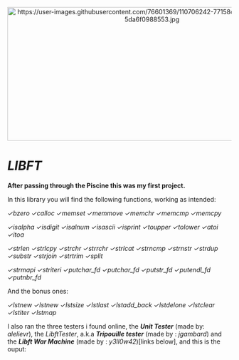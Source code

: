 <div align="center"><br>
  <img src="https://user-images.githubusercontent.com/76601369/110706242-77158d00-81ef-11eb-8085-5da6f0988553.jpg" alt="https://user-images.githubusercontent.com/76601369/110706242-77158d00-81ef-11eb-8085-5da6f0988553.jpg" width="650" height="300">
</div>
<body>
	<h1><b><em>LIBFT</em></b></h1>
  <p><b>After passing through the Piscine this was my first project.</b></p>
  <p>In this library you will find the following functions, working as intended: </p>
  <p><i>✓bzero ✓calloc ✓memset ✓memmove ✓memchr ✓memcmp ✓memcpy </i></p>
  <p><i>✓isalpha ✓isdigit ✓isalnum ✓isascii ✓isprint ✓toupper ✓tolower ✓atoi ✓itoa </i></p>
  <p><i>✓strlen ✓strlcpy ✓strchr ✓strrchr ✓strlcat ✓strncmp ✓strnstr ✓strdup ✓substr ✓strjoin ✓strtrim ✓split </i></p>
  <p><i>✓strmapi ✓striteri ✓putchar_fd ✓putchar_fd ✓putstr_fd ✓putendl_fd ✓putnbr_fd </i></p>				
  <p>And the bonus ones:</p>	  
  <p><i>✓lstnew ✓lstnew ✓lstsize ✓lstlast ✓lstadd_back ✓lstdelone ✓lstclear ✓lstiter ✓lstmap </i></p>	
  <p></p>
<p>I also ran the three testers i found online, the <em><b>Unit Tester</b></em> (made by: <i>alelievr</i>), the <em>LibftTester</em>, a.k.a <em><b>Tripouille tester</b></em> (made by : <i>jgambard</i>) and the <em><b>Libft War Machine</b></em> (made by : <i>y3ll0w42</i>)[links below], and this is the ouput:</p>
</body>
</html>
